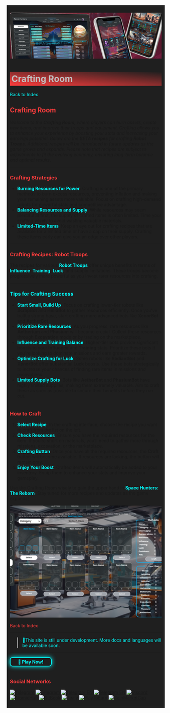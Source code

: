 <div style="background-color:#1F1F1F; padding:10px;">

![UI-Banner](../../../static/img/UI-Banner.jpg)
# <div style="background: linear-gradient(185deg, #1F1F1F, #FF3D3D); padding: 5px; color: #FFFFFF;"><span style="color:#c0c0c0"> Crafting Room
[<span style="color:#00FFFF">Back to Index</span>](../../../index.md)

## **<span style="color:#FF3D3D">Crafting Room</span>**

*Welcome to the **Crafting Room**, where players can burn assets, create new items, and improve their troops and equipment. Crafting allows you to enhance your experience by boosting your stats and increasing your earnings potential. Below are the **BETA recipes** for crafting **Robot Troops**. Additional recipes will be introduced in future updates as the game grows and expands. Please note that recipes are subject to adjustments to fit the evolving economy, ensuring long-term balance and optimal results.*

---

### **<span style="color:#FF3D3D">Crafting Strategies**
- **<span style="color:#00FFFF">Burning Resources for Power**: Crafting is one of the primary methods to burn excess resources, preventing inflation and making your remaining assets more valuable. Focus on crafting high-demand robots for powerful stats and competitive advantage.
- **<span style="color:#00FFFF">Balancing Resources and Supply**: While resources may seem plentiful at first, the supply of crafted items is often limited. Time your crafting wisely to avoid wasting valuable materials.
- **<span style="color:#00FFFF">Limited-Time Items**: Keep an eye out for crafting recipes that are available for a limited time or have a cap on their supply. Crafting these items early can give you an edge over other players.

---

### **<span style="color:#FF3D3D">Crafting Recipes: Robot Troops**
The recipes for various **<span style="color:#00FFFF">Robot Troops** offer unique benefits in terms of **<span style="color:#00FFFF">Influence**, **<span style="color:#00FFFF">Training**, **<span style="color:#00FFFF">Luck**, and supply limitations. These troops become progressively more powerful as you invest rarer resources into crafting.

---

### **<span style="color:#00FFFF">Tips for Crafting Success**
- **<span style="color:#00FFFF">Start Small, Build Up**: Focus on crafting lower-tier robots like **ScrapBot** and **HelioBot** to gather resources efficiently. Once you've built a strong base, start crafting more advanced bots like **XenorBot** and **AetherBot**.
- **<span style="color:#00FFFF">Prioritize Rare Resources**: As you progress, rare resources like **Aetherium** and **Phasium** will become crucial. Collect these resources through **Excavation** mode or by trading on the marketplace.
- **<span style="color:#00FFFF">Influence and Training Balance**: Higher-tier bots provide significant boosts to your **Influence** and **Training** stats. Prioritize these bots if you're looking to dominate missions and earn greater rewards.
- **<span style="color:#00FFFF">Optimize Crafting for Luck**: Some robots like **RadiantBot** and **XenorBot** offer substantial **Luck** boosts. Use these bots strategically to increase your chances of finding rare items in missions and excavations.
- **<span style="color:#00FFFF">Limited Supply Bots**: Bots like **AetherBot** and **PhasiumBot** have highly limited supplies, making them extremely valuable. Aim to craft these as soon as possible to secure their benefits before they run out.

---

### **<span style="color:#FF3D3D">How to Craft**
1. **<span style="color:#00FFFF">Select Recipe**: In the crafting interface, choose the recipe you want to craft from the list on the left.
2. **<span style="color:#00FFFF">Check Resources**: Ensure you have the required resources for the item. If you’re short on materials, you’ll need to gather more through missions, excavation, or the marketplace.
3. **<span style="color:#00FFFF">Crafting Button**: Once you have all the required resources, the **Craft** button will become available. If resources are lacking, the button will remain gray.
4. **<span style="color:#00FFFF">Enjoy Your Boost**: Crafted items will automatically be added to your inventory. Equip them to enhance your stats and improve your gameplay.

Use the Crafting Room wisely to gain the upper hand in **<span style="color:#00FFFF">Space Hunters: The Reborn**. Stay tuned for more recipes and updates as the game expands!

![Engcraft](<../../../static/img/image (2).png>)

[<span style="color:#FF3D3D">Back to Index</span>](../../../index.md)
<hr>

><span style="color:#00FFFF"> 🔧This site is still under development. More docs and languages will be available soon.</span>
<hr>
<a href="https://spacehunters.online" style="text-decoration:none;">
  <div style="display:inline-block; padding:4px 24px; background-color:#1F1F1F; color:#00FFFF; border: 2px solid #00FFFF; border-radius:8px; font-weight:bold; box-shadow: 0px 0px 15px #00FFFF; transition: background-color 0.3s, box-shadow 0.3s;">
    🚀 Play Now!
  </div>
</a>

<style>
  a:hover div {
    background-color: #00FFFF;
    color: #1F1F1F;
    box-shadow: 0px 0px 25px #00FFFF;
  }
</style>
****

### <span style="color:#FF3D3D"> Social Networks </span>

[![Telegram](https://img.shields.io/badge/Telegram-BOT-26A5E4?style=plastic&logo=telegram)](https://t.me/SpaceHuntersBot)
[![Telegram](https://img.shields.io/badge/Telegram-Announcements-26A5E4?style=plastic&logo=telegram)](https://t.me/spacehuntersnews)
[![Telegram EN](https://img.shields.io/badge/Telegram-Chat%20ENG-2CA5E0?style=plastic&logo=telegram)](https://t.me/spacehunterss)
[![Telegram EN](https://img.shields.io/badge/Telegram-Chat%20ESP-2CA5E0?style=plastic&logo=telegram)](https://t.me/shspanish)
[![Discord](https://img.shields.io/badge/Discord-Space%20Hunters-7289DA?style=plastic&logo=discord)](https://discord.gg/wpmzyJM9xb)
[![AtomicHub](https://img.shields.io/badge/AtomicHub-Space%20Hunters-EE474C?style=plastic&logo=atomichub)](https://wax.atomichub.io/explorer/collection/wax-mainnet/spacehunterz)
[![GitBook](https://img.shields.io/badge/GitBook-Space%20Hunters-7A8089?style=plastic&logo=gitbook)](https://spaceheroes.gitbook.io/space-hunters)
[![Zealy](https://img.shields.io/badge/Zealy-Space%20Hunters-FF69B4?style=plastic&logo=zealy)](https://zealy.io/cw/spacehuntersthereborn/invite/UroI4c6fhtB3SX65siHBX)
[![PlayToEarn](https://img.shields.io/badge/PlayToEarn-Space%20Hunters-34C759?style=plastic&logo=playtoearn)](https://playtoearn.com/blockchaingame/space-hunters-the-reborn?rel=search)
[![CoinMarketCap](https://img.shields.io/badge/CoinMarketCap-NFTSpaceHunters-03C9A9?style=plastic&logo=coinmarketcap)](https://coinmarketcap.com/community/profile/nftspacehunters/)
